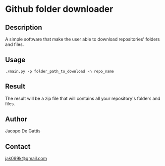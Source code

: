 # Github folder downloader

## Description
A simple software that make the user able to download repositories' folders and files.

## Usage

```
./main.py -p folder_path_to_download -n repo_name
```

## Result

The result will be a zip file that will contains all your repository's folders and files.

## Author
Jacopo De Gattis

## Contact
jak099k@gmail.com
